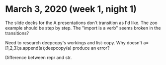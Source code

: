 # March 3, 2020 (week 1, night 1)

The slide decks for the A presentations don't transition as I'd like. The zoo example should be step by step.
The "import is a verb" seems broken in the transitions?

Need to research deepcopy's workings and list-copy. Why doesn't a=[1,2,3];a.append(a);deepcopy(a) produce an error?

Difference between repr and str.